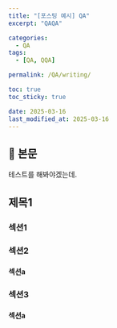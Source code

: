 ```yaml
---
title: "[포스팅 예시] QA"
excerpt: "QAQA"

categories:
  - QA
tags:
  - [QA, QQA]

permalink: /QA/writing/

toc: true
toc_sticky: true

date: 2025-03-16
last_modified_at: 2025-03-16
---
```


## 🦥 본문

테스트를 해봐야겠는데. 

## 제목1
### 섹션1
### 섹션2
#### 섹션a

### 섹션3
#### 섹션a